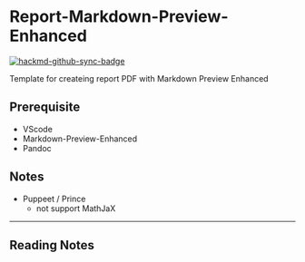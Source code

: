  # Report-Markdown-Preview-Enhanced

[![hackmd-github-sync-badge](https://hackmd.io/nLmc8gAiQNCgLfrH7RHBbw/badge)](https://hackmd.io/nLmc8gAiQNCgLfrH7RHBbw)


Template for createing report PDF with Markdown Preview Enhanced 


## Prerequisite

- VScode
- Markdown-Preview-Enhanced
- Pandoc

## Notes

- Puppeet / Prince
    - not support MathJaX

---


## Reading Notes

